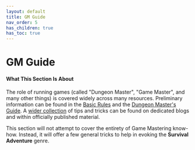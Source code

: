 ```yaml
---
layout: default
title: GM Guide
nav_order: 5
has_children: true
has_toc: true
---
```


# GM Guide

#### What This Section Is About

The role of running games (called "Dungeon Master", "Game Master", and many other things) is covered widely across many resources. Preliminary information can be found in the [Basic Rules](../more/DnD_BasicRules_2018.pdf) and the [Dungeon Master's Guide](https://www.dndbeyond.com/sources/dnd/dmg-2014). A [wider collection](handbook/recommended_reading) of tips and tricks can be found on dedicated blogs and within officially published material.

This section will not attempt to cover the entirety of Game Mastering know-how. Instead, it will offer a few general tricks to help in evoking the **Survival Adventure** genre.
